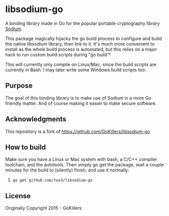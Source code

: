 libsodium-go
============
A binding library made in Go for the popular portable cryptography library [Sodium](https://download.libsodium.org/doc/).

This package magically hijacks the go build process to configure and build the native libsodium library, then link to it.
It's much more convenient to install as the whole build process is automated, but this relies on a major hack to run custom build scripts during "go build"!

This will currently only compile on Linux/Mac, since the build scripts are currently in Bash. I may later write some Windows build scripts too.

Purpose
-------
The goal of this binding library is to make use of Sodium in a more Go friendly matter.  And of course making it easier to make secure software.

Acknowledgments
----------------
This repository is a fork of https://github.com/GoKillers/libsodium-go

How to build
------------

Make sure you have a Linux or Mac system with bash, a C/C++ compiler toolchain, and the autotools.
Then simply go get the package, wait a couple minutes for the build to (silently) finish, and use it normally:

1. `go get github.com/tux3/libsodium-go`

License
---------
Originally Copyright 2015 - GoKillers
